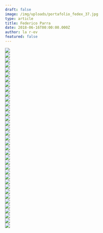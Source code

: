 ```yaml
---
draft: false
image: /img/uploads/portafolio_fedex_37.jpg
type: article
title: Federico Parra
date: 2018-06-16T00:00:00.000Z
author: la r-ev
featured: false
---
```

<div><img src="/img/uploads/portafolio_fedex_1.jpg"></div>

<div><img src="/img/uploads/portafolio_fedex_2.jpg"></div>

<div><img src="/img/uploads/portafolio_fedex_3.jpg"></div>

<div><img src="/img/uploads/portafolio_fedex_4.jpg"></div>

<div><img src="/img/uploads/portafolio_fedex_5.jpg"></div>

<div><img src="/img/uploads/portafolio_fedex_6.jpg"></div>

<div><img src="/img/uploads/portafolio_fedex_7.jpg"></div>

<div><img src="/img/uploads/portafolio_fedex_8.jpg"></div>

<div><img src="/img/uploads/portafolio_fedex_9.jpg"></div>

<div><img src="/img/uploads/portafolio_fedex_10.jpg"></div>

<div><img src="/img/uploads/portafolio_fedex_11.jpg"></div>

<div><img src="/img/uploads/portafolio_fedex_12.jpg"></div>

<div><img src="/img/uploads/portafolio_fedex_13.jpg"></div>

<div><img src="/img/uploads/portafolio_fedex_14.jpg"></div>

<div><img src="/img/uploads/portafolio_fedex_15.jpg"></div>

<div><img src="/img/uploads/portafolio_fedex_16.jpg"></div>

<div><img src="/img/uploads/portafolio_fedex_17.jpg"></div>

<div><img src="/img/uploads/portafolio_fedex_18.jpg"></div>

<div><img src="/img/uploads/portafolio_fedex_19.jpg"></div>

<div><img src="/img/uploads/portafolio_fedex_20.jpg"></div>

<div><img src="/img/uploads/portafolio_fedex_21.jpg"></div>

<div><img src="/img/uploads/portafolio_fedex_22.jpg"></div>

<div><img src="/img/uploads/portafolio_fedex_23.jpg"></div>

<div><img src="/img/uploads/portafolio_fedex_24.jpg"></div>

<div><img src="/img/uploads/portafolio_fedex_25.jpg"></div>

<div><img src="/img/uploads/portafolio_fedex_26.jpg"></div>

<div><img src="/img/uploads/portafolio_fedex_27.jpg"></div>

<div><img src="/img/uploads/portafolio_fedex_28.jpg"></div>

<div><img src="/img/uploads/portafolio_fedex_29.jpg"></div>

<div><img src="/img/uploads/portafolio_fedex_30.jpg"></div>

<div><img src="/img/uploads/portafolio_fedex_31.jpg"></div>

<div><img src="/img/uploads/portafolio_fedex_32.jpg"></div>

<div><img src="/img/uploads/portafolio_fedex_33.jpg"></div>

<div><img src="/img/uploads/portafolio_fedex_34.jpg"></div>

<div><img src="/img/uploads/portafolio_fedex_35.jpg"></div>

<div><img src="/img/uploads/portafolio_fedex_36.jpg"></div>

<div><img src="/img/uploads/portafolio_fedex_37.jpg"></div>
